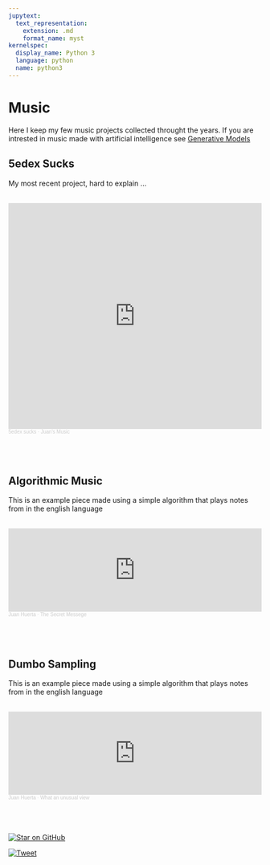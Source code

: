 ```yaml
---
jupytext:
  text_representation:
    extension: .md
    format_name: myst
kernelspec:
  display_name: Python 3
  language: python
  name: python3
---
```


# Music
Here I keep my few music projects collected throught the years. If you are intrested in music made with artificial intelligence see [Generative Models](https://jmhuer.github.io/data-science-blog/mini_book/_build/html/docs/generative-models/index.html)
</br>

## 5edex Sucks

My most recent project, hard to explain ...
<br></br>
<iframe width="100%" height="450" scrolling="no" frameborder="no" allow="autoplay" src="https://w.soundcloud.com/player/?url=https%3A//api.soundcloud.com/playlists/652890546&color=%23ff5500&auto_play=false&hide_related=false&show_comments=true&show_user=true&show_reposts=false&show_teaser=true"></iframe><div style="font-size: 10px; color: #cccccc;line-break: anywhere;word-break: normal;overflow: hidden;white-space: nowrap;text-overflow: ellipsis; font-family: Interstate,Lucida Grande,Lucida Sans Unicode,Lucida Sans,Garuda,Verdana,Tahoma,sans-serif;font-weight: 100;"><a href="https://soundcloud.com/5edex-sucks" title="5edex sucks" target="_blank" style="color: #cccccc; text-decoration: none;">5edex sucks</a> · <a href="https://soundcloud.com/5edex-sucks/sets/juans-music" title="Juan&#x27;s Music" target="_blank" style="color: #cccccc; text-decoration: none;">Juan&#x27;s Music</a></div>
</br>
</br>
</br>

## Algorithmic Music

This is an example piece made using a simple algorithm that plays notes from in the english language
<br></br>
<iframe width="100%" height="166" scrolling="no" frameborder="no" allow="autoplay" src="https://w.soundcloud.com/player/?url=https%3A//api.soundcloud.com/tracks/539022009&color=%23ff5500&auto_play=false&hide_related=false&show_comments=true&show_user=true&show_reposts=false&show_teaser=true"></iframe><div style="font-size: 10px; color: #cccccc;line-break: anywhere;word-break: normal;overflow: hidden;white-space: nowrap;text-overflow: ellipsis; font-family: Interstate,Lucida Grande,Lucida Sans Unicode,Lucida Sans,Garuda,Verdana,Tahoma,sans-serif;font-weight: 100;"><a href="https://soundcloud.com/juan-huerta-426449224" title="Juan Huerta" target="_blank" style="color: #cccccc; text-decoration: none;">Juan Huerta</a> · <a href="https://soundcloud.com/juan-huerta-426449224/the-secret-messege" title="The Secret Messege" target="_blank" style="color: #cccccc; text-decoration: none;">The Secret Messege</a></div>
</br>
</br>
</br>

## Dumbo Sampling

This is an example piece made using a simple algorithm that plays notes from in the english language
<br></br>
<iframe width="100%" height="166" scrolling="no" frameborder="no" allow="autoplay" src="https://w.soundcloud.com/player/?url=https%3A//api.soundcloud.com/tracks/536618160&color=%23ff5500&auto_play=false&hide_related=false&show_comments=true&show_user=true&show_reposts=false&show_teaser=true"></iframe><div style="font-size: 10px; color: #cccccc;line-break: anywhere;word-break: normal;overflow: hidden;white-space: nowrap;text-overflow: ellipsis; font-family: Interstate,Lucida Grande,Lucida Sans Unicode,Lucida Sans,Garuda,Verdana,Tahoma,sans-serif;font-weight: 100;"><a href="https://soundcloud.com/juan-huerta-426449224" title="Juan Huerta" target="_blank" style="color: #cccccc; text-decoration: none;">Juan Huerta</a> · <a href="https://soundcloud.com/juan-huerta-426449224/what-an-unusual-view" title="What an unusual view" target="_blank" style="color: #cccccc; text-decoration: none;">What an unusual view</a></div>
</br>
</br>
</br>



[![Star on GitHub](https://img.shields.io/github/stars/jonsn0w/hyde.svg?style=social)](https://github.com/jonsn0w/hyde/stargazers)

[![Tweet](https://img.shields.io/twitter/url/https/github.com/jonsn0w/hyde.svg?style=social)](https://twitter.com/intent/tweet?text=Check%20out%20Hyde!%20%E2%9C%A8%20An%20accessible,%20open-source%20markdown%20editor%20for%20any%20user%20E2%9C%A8%20https://github.com/jonsn0w/hyde%20%F0%9F%A4%97)
